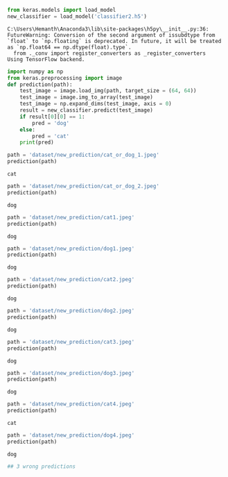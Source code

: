 

```python
from keras.models import load_model
new_classifier = load_model('classifier2.h5')
```

    C:\Users\Hemanth\Anaconda3\lib\site-packages\h5py\__init__.py:36: FutureWarning: Conversion of the second argument of issubdtype from `float` to `np.floating` is deprecated. In future, it will be treated as `np.float64 == np.dtype(float).type`.
      from ._conv import register_converters as _register_converters
    Using TensorFlow backend.
    


```python
import numpy as np
from keras.preprocessing import image
def prediction(path):
    test_image = image.load_img(path, target_size = (64, 64))
    test_image = image.img_to_array(test_image)
    test_image = np.expand_dims(test_image, axis = 0)
    result = new_classifier.predict(test_image)
    if result[0][0] == 1:
        pred = 'dog'
    else:
        pred = 'cat'
    print(pred)
```


```python
path = 'dataset/new_prediction/cat_or_dog_1.jpeg'
prediction(path)
```

    cat
    


```python
path = 'dataset/new_prediction/cat_or_dog_2.jpeg'
prediction(path)
```

    dog
    


```python
path = 'dataset/new_prediction/cat1.jpeg'
prediction(path)
```

    dog
    


```python
path = 'dataset/new_prediction/dog1.jpeg'
prediction(path)
```

    dog
    


```python
path = 'dataset/new_prediction/cat2.jpeg'
prediction(path)
```

    dog
    


```python
path = 'dataset/new_prediction/dog2.jpeg'
prediction(path)
```

    dog
    


```python
path = 'dataset/new_prediction/cat3.jpeg'
prediction(path)
```

    dog
    


```python
path = 'dataset/new_prediction/dog3.jpeg'
prediction(path)
```

    dog
    


```python
path = 'dataset/new_prediction/cat4.jpeg'
prediction(path)
```

    cat
    


```python
path = 'dataset/new_prediction/dog4.jpeg'
prediction(path)
```

    dog
    


```python
## 3 wrong predictions
```
